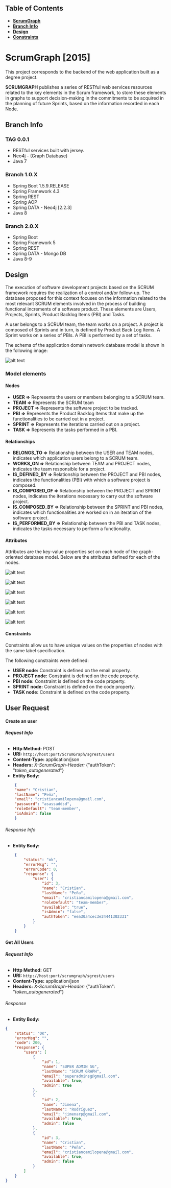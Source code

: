 ## Table of Contents
+ **[ScrumGraph](#scrumgraph)**<br>
+ **[Branch Info](#branch-info)**
+ **[Design](#design)**
+ **[Constraints](#constraints)**

# ScrumGraph [2015]

This project corresponds to the backend of the web application built as a degree project.

**SCRUMGRAPH** publishes a series of RESTful web services resources related to the key elements in the Scrum framework, to store these elements in graphs to support decision-making in the commitments to be acquired in the planning of future Sprints, based on the information recorded in each Node.


## Branch Info

### TAG 0.0.1
   * RESTful services built with jersey.
   * Neo4j - (Graph Database)
   * Java 7

### Branch 1.0.X
  * Spring Boot 1.5.9.RELEASE
  * Spring Framework 4.3
  * Spring REST
  * Spring AOP
  * Spring DATA - Neo4j [2.2.3]
  * Java 8

### Branch 2.0.X
  * Spring Boot
  * Spring Framework 5
  * Spring REST
  * Spring DATA - Mongo DB
  * Java 8-9

## Design 

The execution of software development projects based on the SCRUM framework requires the realization of a control and/or follow-up.  The database proposed for this context focuses on the information related to the most relevant SCRUM elements involved in the process of building functional increments of a software product.  These elements are Users, Projects, Sprints, Product Backlog Items (PBI) and Tasks.

A user belongs to a SCRUM team, the team works on a project. A project is composed of Sprints and in turn, is defined by Product Back Log Items. A Sprint works on a series of PBIs.  A PBI is performed by a set of tasks.

The schema of the application domain network database model is shown in the following image:

![alt text](img/modelodominio.png)

### Model elements

#### Nodes

* **USER =>** Represents the users or members belonging to a SCRUM team.
* **TEAM =>** Represents the SCRUM team
* **PROJECT =>** Represents the software project to be tracked.
* **PBI =>** Represents the Product Backlog Items that make up the functionalities to be carried out in a project.
* **SPRINT =>** Represents the iterations carried out on a project.
* **TASK =>** Represents the tasks performed in a PBI.

#### Relationships

- **BELONGS_TO =>** Relationship between the USER and TEAM nodes, indicates which application users belong to a SCRUM team.
- **WORKS_ON =>** Relationship between TEAM and PROJECT nodes, indicates the team responsible for a project.
- **IS_DEFINED_BY =>** Relationship between the PROJECT and PBI nodes, indicates the functionalities (PBI) with which a software project is composed.
- **IS_COMPOSED_OF =>** Relationship between the PROJECT and SPRINT nodes, indicates the iterations necessary to carry out the software project.
- **IS_COMPOSED_BY =>** Relationship between the SPRINT and PBI nodes, indicates which functionalities are worked on in an iteration of the software project.
- **IS_PERFORMED_BY =>** Relationship between the PBI and TASK nodes, indicates the tasks necessary to perform a functionality.

#### Attributes

Attributes are the key-value properties set on each node of the graph-oriented database model.
Below are the attributes defined for each of the nodes.

  ![alt text](img/attr_user.png)
  

  ![alt text](img/attr_team.png)
  

  ![alt text](img/attr_project.png)
  

  ![alt text](img/attr_pbi.png)
  

  ![alt text](img/attr_sprint.png)
  

  ![alt text](img/attr_task.png)
  
  

#### Constraints

Constraints allow us to have unique values on the properties of nodes with the same label specification.

The following constraints were defined:

- **USER node:** Constraint is defined on the email property.
- **PROJECT node:** Constraint is defined on the code property.
- **PBI node:** Constraint is defined on the code property.
- **SPRINT node:** Constraint is defined on the code property.
- **TASK node:** Constraint is defined on the code property.


## User Request

#### Create an user

###### **Request Info**

  + **Http Method:** POST
  + **URI:**  ````http://host:port/ScrumGraph/sgrest/users````
  + **Content-Type:** application/json
  + **Headers:**  *X-ScrumGraph-Header:* {"authToken": "*token_autogenerated*"}
  + **Entity Body:**
  ```json
      {
      "name": "Cristian",
      "lastName": "Peña",
      "email": "cristiancamilopena@gmail.com",
      "password": "asassaddsd",
      "roleDefault": "team-member",
      "isAdmin": false
      }
  ```

###### Response Info

  + **Entity Body:**
  ```json
      {
          "status": "ok",
          "errorMsg": "",
          "errorCode": 0,
          "response": {
              "user": {
                  "id": 3,
                  "name": "Cristian",
                  "lastName": "Peña",
                  "email": "cristiancamilopena@gmail.com",
                  "roleDefault": "team-member",
                  "available": "true",
                  "isAdmin": "false",
                  "authToken": "eea30a4cec3e24441302331"
              }
          }
      }
  ```

#### Get All Users

###### **Request Info**

+ **Http Method:** GET
+ **URI:**  ````http://host:port/scrumgraph/sgrest/users````
+ **Content-Type:** application/json
+ **Headers:**  *X-ScrumGraph-Header:* {"authToken": "*token_autogenerated*"}

###### Response

+ **Entity Body:**
```json
{
    "status": "OK",
    "errorMsg": "",
    "code": 200,
    "response": {
        "users": [
            {
                "id": 1,
                "name": "SUPER ADMIN SG",
                "lastName": "SCRUM GRAPH",
                "email": "superadminsg@gmail.com",
                "available": true,
                "admin": true
            },
            {
                "id": 2,
                "name": "Jimena",
                "lastName": "Rodríguez",
                "email": "jimenarp@gmail.com",
                "available": true,
                "admin": false
            },
            {
                "id": 3,
                "name": "Cristian",
                "lastName": "Peña",
                "email": "cristiancamilopena@gmail.com",
                "available": true,
                "admin": false
            }
        ]
    }
}
```



